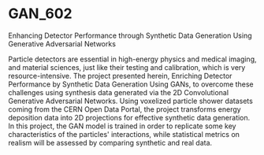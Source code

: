 # GAN_602
Enhancing Detector Performance through Synthetic Data Generation Using Generative Adversarial Networks

Particle detectors are essential in high-energy physics and medical imaging, and material sciences, just like
their testing and calibration, which is very resource-intensive. The project presented herein, Enriching Detector
Performance by Synthetic Data Generation Using GANs, to overcome these challenges using synthesis data generated
via the 2D Convolutional Generative Adversarial Networks. Using voxelized particle shower datasets coming from the
CERN Open Data Portal, the project transforms energy deposition data into 2D projections for effective synthetic data
generation. In this project, the GAN model is trained in order to replicate some key characteristics of the particles'
interactions, while statistical metrics on realism will be assessed by comparing synthetic and real data.
